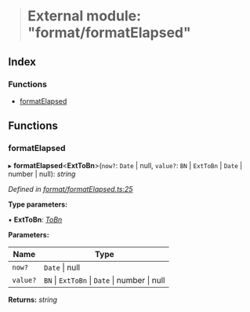 > # External module: "format/formatElapsed"

## Index

### Functions

* [formatElapsed](_format_formatelapsed_.md#formatelapsed)

## Functions

###  formatElapsed

▸ **formatElapsed**<**ExtToBn**>(`now?`: `Date` | null, `value?`: `BN` | `ExtToBn` | `Date` | number | null): *string*

*Defined in [format/formatElapsed.ts:25](https://github.com/polkadot-js/common/blob/4308722/packages/util/src/format/formatElapsed.ts#L25)*

**Type parameters:**

▪ **ExtToBn**: *[ToBn](../interfaces/_types_.tobn.md)*

**Parameters:**

Name | Type |
------ | ------ |
`now?` | `Date` \| null |
`value?` | `BN` \| `ExtToBn` \| `Date` \| number \| null |

**Returns:** *string*